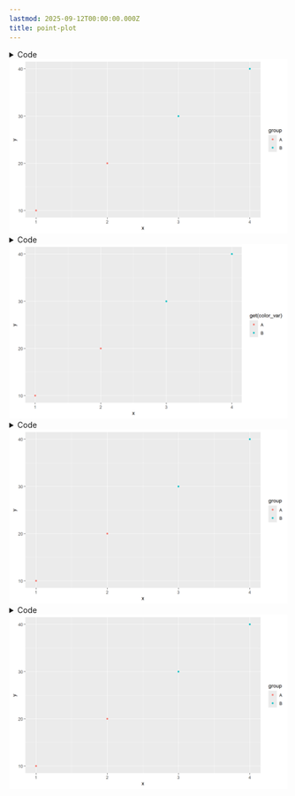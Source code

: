 ```yaml
---
lastmod: 2025-09-12T00:00:00.000Z
title: point-plot
---
```



<details class="code-fold">
<summary>Code</summary>

``` r
library(ggplot2)

# 创建一个包含变量的数据框
data <- data.frame(
  x = c(1, 2, 3, 4),
  y = c(10, 20, 30, 40),
  group = c("A", "A", "B", "B")
)

# 定义一个变量，用于替换图形属性
color_var <- "group"

# 使用变量替换创建散点图
ggplot(data, aes(x = x, y = y, color = !!as.name(color_var))) +
  geom_point()
```

</details>

<img src="index.markdown_strict_files/figure-markdown_strict/unnamed-chunk-1-1.png" width="768" />

<details class="code-fold">
<summary>Code</summary>

``` r
ggplot(data, aes(x = x, y = y, color = get(color_var))) +
  geom_point()
```

</details>

<img src="index.markdown_strict_files/figure-markdown_strict/unnamed-chunk-1-2.png" width="768" />

<details class="code-fold">
<summary>Code</summary>

``` r
ggplot(data, aes(x = x, y = y, color = !!sym(color_var))) +
  geom_point()
```

</details>

<img src="index.markdown_strict_files/figure-markdown_strict/unnamed-chunk-1-3.png" width="768" />

<details class="code-fold">
<summary>Code</summary>

``` r
ggplot(data, aes(x = x, y = y, color = .data[[color_var]])) +
  geom_point()
```

</details>

<img src="index.markdown_strict_files/figure-markdown_strict/unnamed-chunk-1-4.png" width="768" />
